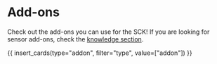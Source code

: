 # Add-ons

Check out the add-ons you can use for the SCK! If you are looking for sensor add-ons, check the [knowledge section](/knowledge/).

{{ insert_cards(type="addon", filter="type", value=["addon"]) }}